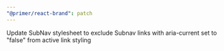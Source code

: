 ```yaml
---
"@primer/react-brand": patch
---
```


Update SubNav stylesheet to exclude Subnav links with aria-current set to "false" from active link styling
